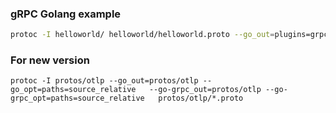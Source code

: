 ### gRPC Golang example
```bash
protoc -I helloworld/ helloworld/helloworld.proto --go_out=plugins=grpc:helloworld
```
### For new version 
```
protoc -I protos/otlp --go_out=protos/otlp --go_opt=paths=source_relative   --go-grpc_out=protos/otlp --go-grpc_opt=paths=source_relative   protos/otlp/*.proto
```
